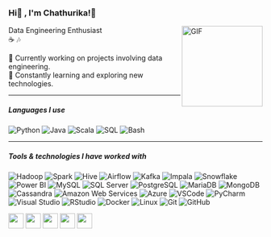 ### Hi👋 , I'm Chathurika!🐧 

<img align="right" alt="GIF" height="160px" src="https://user-images.githubusercontent.com/74038190/216655818-2e7b9a31-49bf-4744-85a8-db8a2577c45c.gif" />

Data Engineering Enthusiast<br/>
☕ 🎶<br/>

🌼 Currently working on projects involving data engineering.<br/>
🔎 Constantly learning and exploring new technologies.<br/>

---

##### Languages I use

![Python](https://img.shields.io/badge/-Python-000000?style=flat&logo=python)
![Java](https://img.shields.io/badge/-Java-000000?style=flat&logo=java)
![Scala](https://img.shields.io/badge/-Scala-000000?style=flat&logo=scala)
![SQL](https://img.shields.io/badge/-SQL-000000?style=flat&logo=sqlite)
![Bash](https://img.shields.io/badge/-Bash-000000?style=flat&logo=gnu-bash)

---

##### Tools & technologies I have worked with
![Hadoop](https://img.shields.io/badge/-Hadoop-222222?style=flat&logo=apache-hadoop)
![Spark](https://img.shields.io/badge/-Spark-222222?style=flat&logo=apache-spark)
![Hive](https://img.shields.io/badge/-Hive-222222?style=flat&logo=apache-hive)
![Airflow](https://img.shields.io/badge/-Airflow-222222?style=flat&logo=apache-airflow)
![Kafka](https://img.shields.io/badge/-Kafka-222222?style=flat&logo=apache-kafka)
![Impala](https://img.shields.io/badge/-Impala-222222?style=flat&logo=apache-impala)
![Snowflake](https://img.shields.io/badge/-Snowflake-222222?style=flat&logo=snowflake)
![Power BI](https://img.shields.io/badge/-Power%20BI-222222?style=flat&logo=power-bi)
![MySQL](https://img.shields.io/badge/-MySQL-222222?style=flat&logo=mysql)
![SQL Server](https://img.shields.io/badge/-SQL%20Server-222222?style=flat&logo=microsoft-sql-server)
![PostgreSQL](https://img.shields.io/badge/-PostgreSQL-222222?style=flat&logo=postgresql)
![MariaDB](https://img.shields.io/badge/-MariaDB-222222?style=flat&logo=mariadb)
![MongoDB](https://img.shields.io/badge/-MongoDB-222222?style=flat&logo=mongodb)
![Cassandra](https://img.shields.io/badge/-Cassandra-222222?style=flat&logo=apache-cassandra)
![Amazon Web Services](https://img.shields.io/badge/-Amazon%20Web%20Services-222222?style=flat&logo=amazon-aws)
![Azure](https://img.shields.io/badge/-Azure-222222?style=flat&logo=microsoft-azure)
![VSCode](https://img.shields.io/badge/-VSCode-222222?style=flat&logo=visual-studio-code)
![PyCharm](https://img.shields.io/badge/-PyCharm-222222?style=flat&logo=jetbrains)
![Visual Studio](https://img.shields.io/badge/-Visual%20Studio-222222?style=flat&logo=visual-studio)
![RStudio](https://img.shields.io/badge/-RStudio-222222?style=flat&logo=rstudio)
![Docker](https://img.shields.io/badge/-Docker-222222?style=flat&logo=docker)
![Linux](https://img.shields.io/badge/-Linux-222222?style=flat&logo=linux&logoColor=FCC624)
![Git](https://img.shields.io/badge/-Git-222222?style=flat&logo=git&logoColor=F05032)
![GitHub](https://img.shields.io/badge/-GitHub-222222?style=flat&logo=github&logoColor=181717)

<img src="https://img.shields.io/badge/-Java-222222?style=flat&logo=java&logoColor=white" height="30" />
<img src="https://img.shields.io/badge/-SQL-222222?style=flat&logo=postgresql&logoColor=white" height="30" />
<img src="https://img.shields.io/badge/-Impala-222222?style=flat&logo=apache-impala&logoColor=white" height="30" />
<img src="https://img.shields.io/badge/-AWS-222222?style=flat&logo=amazon-aws&logoColor=white" height="30" />
<img src="https://img.shields.io/badge/-RStudio-222222?style=flat&logo=rstudio&logoColor=white" height="30" />


<br/>

